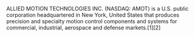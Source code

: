 ALLIED MOTION TECHNOLOGIES INC. (NASDAQ: AMOT) is a U.S. public corporation headquartered in New York, United States that produces precision and specialty motion control components and systems for commercial, industrial, aerospace and defense markets.[1][2]
